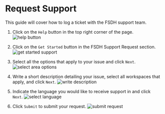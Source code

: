 # Request Support

This guide will cover how to log a ticket with the FSDH support team.

1. Click on the `Help` button in the top right corner of the page.
    ![help button](/api/docs/UserGuide/GettingStarted/help-button.png)

1. Click on the `Get Started` button in the FSDH Support Request section.
    ![get started support](/api/docs/UserGuide/GettingStarted/support-get-started.png)

1. Select all the options that apply to your issue and click `Next`.
    ![select area options](/api/docs/UserGuide/GettingStarted/support-select-areas.png)

1. Write a short description detailing your issue, select all workspaces that apply, and click `Next`.
    ![write description](/api/docs/UserGuide/GettingStarted/support-write-description.png)

1. Indicate the language you would like to receive support in and click `Next`.
    ![select language](/api/docs/UserGuide/GettingStarted/support-select-language.png)

1. Click `Submit` to submit your request.
    ![submit request](/api/docs/UserGuide/GettingStarted/support-submit-request.png)